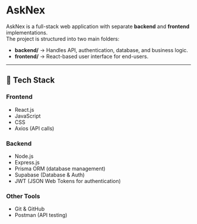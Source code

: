 # AskNex

AskNex is a full-stack web application with separate **backend** and **frontend** implementations.  
The project is structured into two main folders:

- **backend/** → Handles API, authentication, database, and business logic.  
- **frontend/** → React-based user interface for end-users.

---

## 🚀 Tech Stack

### **Frontend**
- React.js  
- JavaScript
- CSS  
- Axios (API calls)

### **Backend**
- Node.js  
- Express.js  
- Prisma ORM (database management)  
- Supabase (Database & Auth)  
- JWT (JSON Web Tokens for authentication)  

### **Other Tools**
- Git & GitHub  
- Postman (API testing)  


